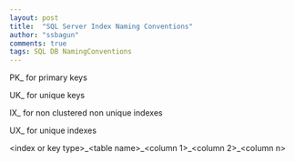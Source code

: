 ```yaml
---
layout: post
title:  "SQL Server Index Naming Conventions"
author: "ssbagun"
comments: true
tags: SQL DB NamingConventions
---
```


PK_ for primary keys

UK_ for unique keys

IX_ for non clustered non unique indexes

UX_ for unique indexes

\<index or key type\>\_\<table name\>\_\<column 1\>\_\<column 2\>\_\<column n\>